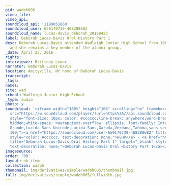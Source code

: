 ```yaml
---
pid: wadoh005
vimeo_file:
vimeo_api:
soundcloud_api: '1199051860'
soundcloud_user: 659170739-468288682
soundcloud_name: lucas-davis_deborah_20160423
label: Deborah Lucas-Davis Oral History Part 1
desc: Deborah Lucas-Davis attended Wadleigh Junior High School from 1961 through 1964,
  and she remains a key member of the alumni group.
_date: April 23, 2016
rights:
interviewer: Brittney Lewer
narrator: Deborah Lucas-Davis
location: Amityville, NY home of Deborah Lucas-Davis
transcript:
_tags:
names:
site: wad
school: Wadleigh Junior High School
_type: audio
photo: y
soundcloud: '<iframe width="100%" height="166" scrolling="no" frameborder="no" allow="autoplay"
  src="https://w.soundcloud.com/player/?url=https%3A//api.soundcloud.com/tracks/1199051860&color=%23090808&auto_play=false&hide_related=true&show_comments=false&show_user=true&show_reposts=false&show_teaser=false"></iframe><div
  style="font-size: 10px; color: #cccccc;line-break: anywhere;word-break: normal;overflow:
  hidden;white-space: nowrap;text-overflow: ellipsis; font-family: Interstate,Lucida
  Grande,Lucida Sans Unicode,Lucida Sans,Garuda,Verdana,Tahoma,sans-serif;font-weight:
  100;"><a href="https://soundcloud.com/user-659170739-468288682" title="HEHP" target="_blank"
  style="color: #cccccc; text-decoration: none;">HEHP</a> · <a href="https://soundcloud.com/user-659170739-468288682/lucas-davis_deborah_20160423"
  title="Deborah Lucas-Davis Oral History Part 1" target="_blank" style="color: #cccccc;
  text-decoration: none;">Deborah Lucas-Davis Oral History Part 1</a></div>'
imagesource:
order: '00'
layout: oh_item
collection: wadoh
thumbnail: img/derivatives/simple/wadoh005/thumbnail.jpg
full: img/derivatives/simple/wadoh005/fullwidth.jpg
---
```

